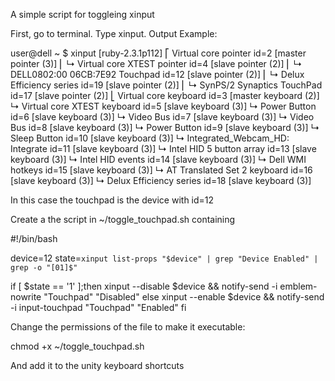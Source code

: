 A simple script for toggleing xinput

First, go to terminal. Type xinput. Output Example:

user@dell ~ $ xinput                                                                                                                                                      [ruby-2.3.1p112]
⎡ Virtual core pointer                    	id=2	[master pointer  (3)]
⎜   ↳ Virtual core XTEST pointer              	id=4	[slave  pointer  (2)]
⎜   ↳ DELL0802:00 06CB:7E92 Touchpad          	id=12	[slave  pointer  (2)]
⎜   ↳ Delux Efficiency  series                	id=19	[slave  pointer  (2)]
⎜   ↳ SynPS/2 Synaptics TouchPad              	id=17	[slave  pointer  (2)]
⎣ Virtual core keyboard                   	id=3	[master keyboard (2)]
    ↳ Virtual core XTEST keyboard             	id=5	[slave  keyboard (3)]
    ↳ Power Button                            	id=6	[slave  keyboard (3)]
    ↳ Video Bus                               	id=7	[slave  keyboard (3)]
    ↳ Video Bus                               	id=8	[slave  keyboard (3)]
    ↳ Power Button                            	id=9	[slave  keyboard (3)]
    ↳ Sleep Button                            	id=10	[slave  keyboard (3)]
    ↳ Integrated_Webcam_HD: Integrate         	id=11	[slave  keyboard (3)]
    ↳ Intel HID 5 button array                	id=13	[slave  keyboard (3)]
    ↳ Intel HID events                        	id=14	[slave  keyboard (3)]
    ↳ Dell WMI hotkeys                        	id=15	[slave  keyboard (3)]
    ↳ AT Translated Set 2 keyboard            	id=16	[slave  keyboard (3)]
    ↳ Delux Efficiency  series                	id=18	[slave  keyboard (3)]
    
In this case the touchpad is the device with id=12

Create a the script in ~/toggle_touchpad.sh containing

#!/bin/bash

device=12
state=`xinput list-props "$device" | grep "Device Enabled" | grep -o "[01]$"`

if [ $state == '1' ];then
    xinput --disable $device && notify-send -i emblem-nowrite "Touchpad" "Disabled"
else
    xinput --enable $device && notify-send -i input-touchpad "Touchpad" "Enabled"
fi

Change the permissions of the file to make it executable:

chmod +x ~/toggle_touchpad.sh

And add it to the unity keyboard shortcuts
